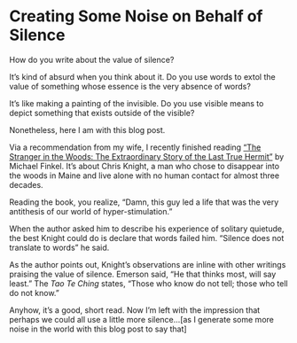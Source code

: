 # Creating Some Noise on Behalf of Silence

How do you write about the value of silence?

It’s kind of absurd when you think about it. Do you use words to extol the value of something whose essence is the very absence of words?

It’s like making a painting of the invisible. Do you use visible means to depict something that exists outside of the visible?

Nonetheless, here I am with this blog post.

Via a recommendation from my wife, I recently finished reading [“The Stranger in the Woods: The Extraordinary Story of the Last True Hermit”](https://bookshop.org/p/books/the-stranger-in-the-woods-the-extraordinary-story-of-the-last-true-hermit-michael-finkel/7381267?ean=9781101911532) by Michael Finkel. It’s about Chris Knight, a man who chose to disappear into the woods in Maine and live alone with no human contact for almost three decades.

Reading the book, you realize, “Damn, this guy led a life that was the very antithesis of our world of hyper-stimulation.”

When the author asked him to describe his experience of solitary quietude, the best Knight could do is declare that words failed him. “Silence does not translate to words” he said.

As the author points out, Knight’s observations are inline with other writings praising the value of silence. Emerson said, “He that thinks most, will say least.” The _Tao Te Ching_ states, “Those who know do not tell; those who tell do not know.”

Anyhow, it’s a good, short read. Now I’m left with the impression that perhaps we could all use a little more silence…[as I generate some more noise in the world with this blog post to say that]